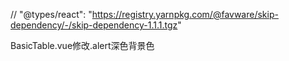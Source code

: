 // "@types/react": "https://registry.yarnpkg.com/@favware/skip-dependency/-/skip-dependency-1.1.1.tgz"


BasicTable.vue修改.alert深色背景色